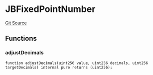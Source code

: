 # JBFixedPointNumber
[Git Source](https://github.com/Bananapus/nana-core/blob/1fb5688d98a7c6e49f86f6a7e868a61ef4c2409a/src/libraries/JBFixedPointNumber.sol)


## Functions
### adjustDecimals


```solidity
function adjustDecimals(uint256 value, uint256 decimals, uint256 targetDecimals) internal pure returns (uint256);
```

